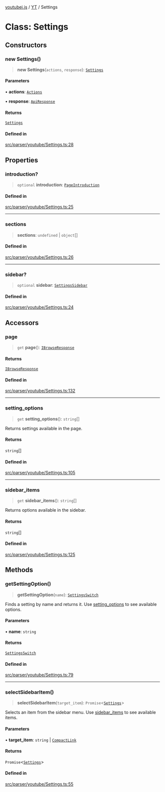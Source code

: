 [youtubei.js](../../../README.md) / [YT](../README.md) / Settings

# Class: Settings

## Constructors

### new Settings()

> **new Settings**(`actions`, `response`): [`Settings`](Settings.md)

#### Parameters

• **actions**: [`Actions`](../../../classes/Actions.md)

• **response**: [`ApiResponse`](../../../interfaces/ApiResponse.md)

#### Returns

[`Settings`](Settings.md)

#### Defined in

[src/parser/youtube/Settings.ts:28](https://github.com/LuanRT/YouTube.js/blob/305a398158a6cac82e6ef288fed4bf1661c89d52/src/parser/youtube/Settings.ts#L28)

## Properties

### introduction?

> `optional` **introduction**: [`PageIntroduction`](../../YTNodes/classes/PageIntroduction.md)

#### Defined in

[src/parser/youtube/Settings.ts:25](https://github.com/LuanRT/YouTube.js/blob/305a398158a6cac82e6ef288fed4bf1661c89d52/src/parser/youtube/Settings.ts#L25)

***

### sections

> **sections**: `undefined` \| `object`[]

#### Defined in

[src/parser/youtube/Settings.ts:26](https://github.com/LuanRT/YouTube.js/blob/305a398158a6cac82e6ef288fed4bf1661c89d52/src/parser/youtube/Settings.ts#L26)

***

### sidebar?

> `optional` **sidebar**: [`SettingsSidebar`](../../YTNodes/classes/SettingsSidebar.md)

#### Defined in

[src/parser/youtube/Settings.ts:24](https://github.com/LuanRT/YouTube.js/blob/305a398158a6cac82e6ef288fed4bf1661c89d52/src/parser/youtube/Settings.ts#L24)

## Accessors

### page

> `get` **page**(): [`IBrowseResponse`](../../APIResponseTypes/type-aliases/IBrowseResponse.md)

#### Returns

[`IBrowseResponse`](../../APIResponseTypes/type-aliases/IBrowseResponse.md)

#### Defined in

[src/parser/youtube/Settings.ts:132](https://github.com/LuanRT/YouTube.js/blob/305a398158a6cac82e6ef288fed4bf1661c89d52/src/parser/youtube/Settings.ts#L132)

***

### setting\_options

> `get` **setting\_options**(): `string`[]

Returns settings available in the page.

#### Returns

`string`[]

#### Defined in

[src/parser/youtube/Settings.ts:105](https://github.com/LuanRT/YouTube.js/blob/305a398158a6cac82e6ef288fed4bf1661c89d52/src/parser/youtube/Settings.ts#L105)

***

### sidebar\_items

> `get` **sidebar\_items**(): `string`[]

Returns options available in the sidebar.

#### Returns

`string`[]

#### Defined in

[src/parser/youtube/Settings.ts:125](https://github.com/LuanRT/YouTube.js/blob/305a398158a6cac82e6ef288fed4bf1661c89d52/src/parser/youtube/Settings.ts#L125)

## Methods

### getSettingOption()

> **getSettingOption**(`name`): [`SettingsSwitch`](../../YTNodes/classes/SettingsSwitch.md)

Finds a setting by name and returns it. Use [setting_options](Settings.md#setting_options) to see available options.

#### Parameters

• **name**: `string`

#### Returns

[`SettingsSwitch`](../../YTNodes/classes/SettingsSwitch.md)

#### Defined in

[src/parser/youtube/Settings.ts:79](https://github.com/LuanRT/YouTube.js/blob/305a398158a6cac82e6ef288fed4bf1661c89d52/src/parser/youtube/Settings.ts#L79)

***

### selectSidebarItem()

> **selectSidebarItem**(`target_item`): `Promise`\<[`Settings`](Settings.md)\>

Selects an item from the sidebar menu. Use [sidebar_items](Settings.md#sidebar_items) to see available items.

#### Parameters

• **target\_item**: `string` \| [`CompactLink`](../../YTNodes/classes/CompactLink.md)

#### Returns

`Promise`\<[`Settings`](Settings.md)\>

#### Defined in

[src/parser/youtube/Settings.ts:55](https://github.com/LuanRT/YouTube.js/blob/305a398158a6cac82e6ef288fed4bf1661c89d52/src/parser/youtube/Settings.ts#L55)
